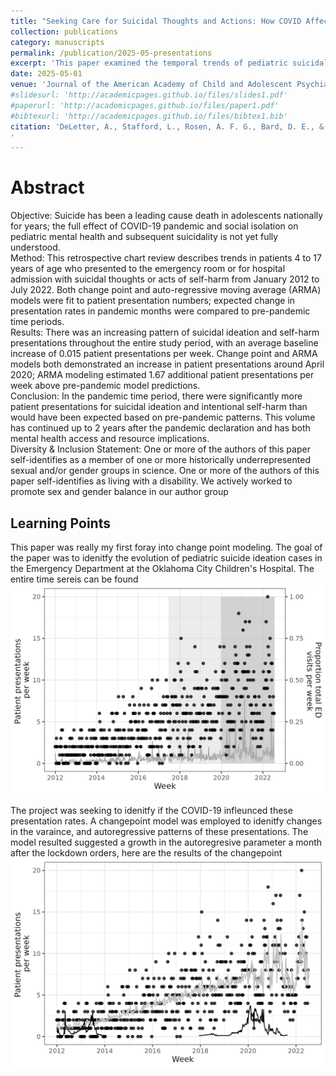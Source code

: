 ```yaml
---
title: "Seeking Care for Suicidal Thoughts and Actions: How COVID Affected Our Pediatric Patients"
collection: publications
category: manuscripts
permalink: /publication/2025-05-presentations
excerpt: 'This paper examined the temporal trends of pediatric suicidal ideation cases at the University of Oklahoma Childrens Hospital'
date: 2025-05-01
venue: 'Journal of the American Academy of Child and Adolescent Psychiatry Open'
#slidesurl: 'http://academicpages.github.io/files/slides1.pdf'
#paperurl: 'http://academicpages.github.io/files/paper1.pdf'
#bibtexurl: 'http://academicpages.github.io/files/bibtex1.bib'
citation: 'DeLetter, A., Stafford, L., Rosen, A. F. G., Bard, D. E., & DeLeon, S. (2025). Seeking Care for Suicidal Thoughts and Actions: How COVID Affected Our Pediatric Patients. JAACAP Open. https://doi.org/10.1016/j.jaacop.2025.04.009
'
---
```


# Abstract
Objective: Suicide has been a leading cause death in adolescents nationally for years; the full effect of COVID-19 pandemic and social isolation on
pediatric mental health and subsequent suicidality is not yet fully understood.  
Method: This retrospective chart review describes trends in patients 4 to 17 years of age who presented to the emergency room or for hospital
admission with suicidal thoughts or acts of self-harm from January 2012 to July 2022. Both change point and auto-regressive moving average (ARMA)
models were fit to patient presentation numbers; expected change in presentation rates in pandemic months were compared to pre-pandemic time
periods.  
Results: There was an increasing pattern of suicidal ideation and self-harm presentations throughout the entire study period, with an average baseline
increase of 0.015 patient presentations per week. Change point and ARMA models both demonstrated an increase in patient presentations around April
2020; ARMA modeling estimated 1.67 additional patient presentations per week above pre-pandemic model predictions.  
Conclusion: In the pandemic time period, there were significantly more patient presentations for suicidal ideation and intentional self-harm than
would have been expected based on pre-pandemic patterns. This volume has continued up to 2 years after the pandemic declaration and has both mental
health access and resource implications.  
Diversity & Inclusion Statement: One or more of the authors of this paper self-identifies as a member of one or more historically underrepresented
sexual and/or gender groups in science. One or more of the authors of this paper self-identifies as living with a disability. We actively worked to promote
sex and gender balance in our author group

## Learning Points
This paper was really my first foray into change point modeling. The goal of the paper was to idenitfy the evolution of pediatric suicide ideation cases in the Emergency Department at the Oklahoma City Children's Hospital. The entire time sereis can be found ![here](/images/figure1CovidTimeseries.png)

The project was seeking to idenitfy if the COVID-19 infleunced these presentation rates. A changepoint model was employed to idenitfy changes in the varaince, and autoregressive patterns of these presentations. The model resulted suggested a growth in the autoregresive parameter a month after the lockdown orders, here are the results of the changepoint ![here](/images/figure2CP.png)
